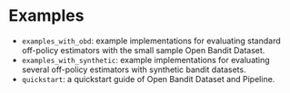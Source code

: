 # Examples

- `examples_with_obd`: example implementations for evaluating standard off-policy estimators with the small sample Open Bandit Dataset.
- `examples_with_synthetic`: example implementations for evaluating several off-policy estimators with synthetic bandit datasets.
- `quickstart`: a quickstart guide of Open Bandit Dataset and Pipeline.
